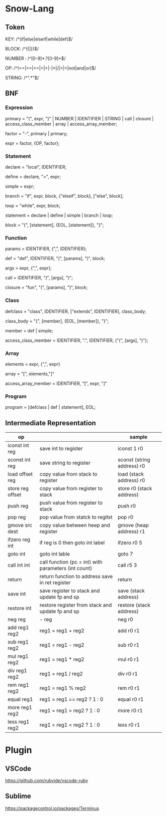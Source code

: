 # Snow-Lang

## Token

KEY:     /^(if|else|elseif|while|def)$/

BLOCK:   /^({|})$/

NUMBER : /^[0-9]*\.?[0-9]+$/

OP:      /^(==|>=|<=|=|\+|-|\*|\/|>|<|not|and|or)$/

STRING: /^\".*\"$/

## BNF

### Expression

primary = "(", expr, ")" | NUMBER | IDENTIFIER | STRING | call | closure | access_class_member | array | access_array_member;

factor = "-", primary | primary;

expr = factor, {OP, factor};

### Statement

declare = "local", IDENTIFIER;

define = declare, "=", expr;

simple = expr;

branch = "if", expr, block, {"elseif", block}, ["else", block];

loop = "while", expr, block;

statement = declare | define | simple | branch | loop;

block =  "{", [statement], {EOL, [statement]}, "}";

### Function

params = IDENTIFIER, {",", IDENTIFIER};

def = "def", IDENTIFIER, "(", [params], ")", block;

args =  expr, {",", expr};

call = IDENTIFIER, "(", [args], ")";

closure = "fun", "(", [params], ")", block;

### Class

defclass = "class", IDENTIFIER, ["extends", IDENTIFIER],  class_body;

class_body = "{", [member], {EOL, [member]}, "}";

member = def | simple;

access_class_member = IDENTIFIER, ".", IDENTIFIER, {"(", [args], ")"};

### Array

elements = expr, {",", expr}

array = "[", elements,"]"

access_array_member = IDENTIFIER, "[", expr, "]"

### Program

program = [defclass | def | statement], EOL;

## Intermediate Representation

op |  | sample 
---- | --- | ---
iconst int reg | save int to register |iconst 1 r0
sconst int reg | save string to register|sconst (string address) r0
load offset reg | copy value from stack to register |load (stack address) r0
store reg offset | copy value from register to stack |store r0 (stack address)
push reg | push value from register to stack | push r0
pop reg | pop value from statck to regitst | pop r0
gmove src dest | copy value between heep and register |gmove (heap address) r1
ifzero reg int | if reg is 0 then goto int label |ifzero r0 5
goto int | goto int lable | goto 7
call int int | call function (pc = int) with parameters (int count) |call r5 3
return | return function to address save in ret register | return
save int | save register to stack and update fp and sp | save (stack address)
restore int | restore register from stack and update fp and sp|restore (stack address)
neg reg | - reg |neg r0
add reg1 reg2 | reg1 = reg1 + reg2 | add r0 r1
sub reg1 reg2 | reg1 = reg1 - reg2 | sub r0 r1
mul reg1 reg2 | reg1 = reg1 * reg2 | mul r0 r1
div reg1 reg2 | reg1 = reg1 / reg2 | div r0 r1
rem reg1 reg2 | reg1 = reg1 % reg2 | rem r0 r1
equal reg1 | reg1 = reg1 == reg2 ? 1 : 0 | equal r0 r1
more reg1 reg2 | reg1 = reg1 > reg2 ? 1 : 0 | more r0 r1
less reg1 reg2 | reg1 = reg1 < reg2 ? 1 : 0 | less r0 r1

# Plugin
## VSCode
https://github.com/rubyide/vscode-ruby

## Sublime
https://packagecontrol.io/packages/Terminus
